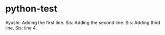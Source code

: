 # python-test

Ayushi: Adding the first line.
Sis: Adding the second line.
Sis: Adding third line.
Sis: line 4.